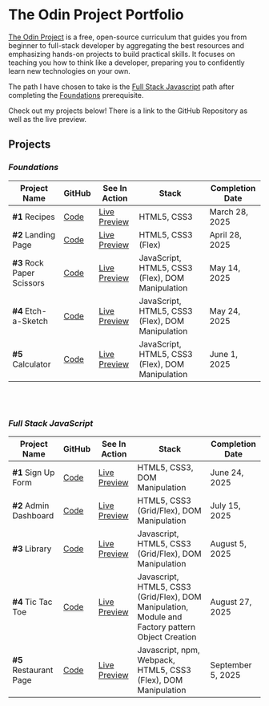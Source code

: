 # The Odin Project Portfolio

[The Odin Project](https://www.theodinproject.com/) is a free, open-source curriculum that guides you from beginner to full-stack developer by aggregating the best resources and emphasizing hands-on projects to build practical skills. It focuses on teaching you how to think like a developer, preparing you to confidently learn new technologies on your own.

The path I have chosen to take is the [Full Stack Javascript](https://www.theodinproject.com/paths/full-stack-javascript) path after completing the [Foundations](https://www.theodinproject.com/paths/foundations) prerequisite. 


Check out my projects below! There is a link to the GitHub Repository as well as the live preview.


## Projects

### _Foundations_ 

Project Name | GitHub | See In Action | Stack |Completion Date
--- | --- | --- | --- | --- 
**#1** Recipes | [Code](https://github.com/DanielKolocka/odin-recipes)| [Live Preview](https://danielkolocka.github.io/odin-recipes/) | HTML5, CSS3 | March 28, 2025 
**#2** Landing Page | [Code](https://github.com/DanielKolocka/Website-Landing-Page) | [Live Preview](https://danielkolocka.github.io/website-landing-page/) | HTML5, CSS3 (Flex) | April 28, 2025 
**#3** Rock Paper Scissors | [Code](https://github.com/DanielKolocka/rock-papers-scissors) | [Live Preview](https://danielkolocka.github.io/rock-papers-scissors/) | JavaScript, HTML5, CSS3 (Flex), DOM Manipulation | May 14, 2025 
**#4** Etch-a-Sketch | [Code](https://github.com/DanielKolocka/etch-a-sketch) | [Live Preview](https://danielkolocka.github.io/etch-a-sketch/) | JavaScript, HTML5, CSS3 (Flex), DOM Manipulation | May 24, 2025
**#5** Calculator | [Code](https://github.com/DanielKolocka/odin-calculator) | [Live Preview](https://danielkolocka.github.io/odin-calculator/) | JavaScript, HTML5, CSS3 (Flex), DOM Manipulation | June 1, 2025

<br>

<br>

### _Full Stack JavaScript_

Project Name | GitHub | See In Action | Stack |Completion Date
--- | --- | --- | --- |--- 
**#1** Sign Up Form | [Code](https://github.com/DanielKolocka/sign-up-form) | [Live Preview](https://danielkolocka.github.io/sign-up-form/) | HTML5, CSS3, DOM Manipulation | June 24, 2025
**#2** Admin Dashboard | [Code](https://github.com/DanielKolocka/admin-dashboard) | [Live Preview](https://danielkolocka.github.io/admin-dashboard/) | HTML5, CSS3 (Grid/Flex), DOM Manipulation | July 15, 2025
**#3** Library | [Code](https://github.com/DanielKolocka/library) | [Live Preview](https://danielkolocka.github.io/library/) | Javascript, HTML5, CSS3 (Grid/Flex), DOM Manipulation | August 5, 2025
**#4** Tic Tac Toe | [Code](https://github.com/DanielKolocka/tic-tac-toe) | [Live Preview](https://danielkolocka.github.io/tic-tac-toe/) | Javascript, HTML5, CSS3 (Grid/Flex), DOM Manipulation, Module and Factory pattern Object Creation | August 27, 2025
**#5** Restaurant Page | [Code](https://github.com/DanielKolocka/restaurant-page) | [Live Preview](https://danielkolocka.github.io/restaurant-page/) | Javascript, npm, Webpack, HTML5, CSS3 (Flex), DOM Manipulation | September 5, 2025
  
